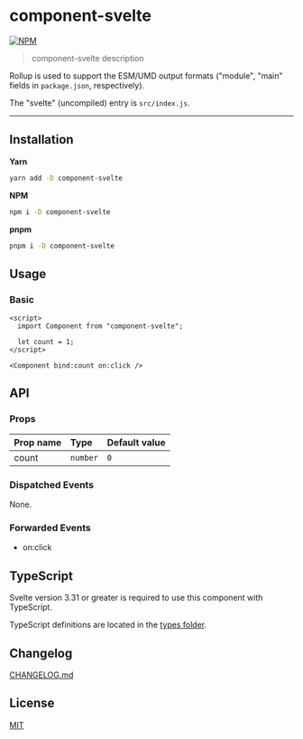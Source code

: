 # component-svelte

[![NPM][npm]][npm-url]

> component-svelte description

<!-- REPO_URL -->

Rollup is used to support the ESM/UMD output formats ("module", "main" fields in `package.json`, respectively).

The "svelte" (uncompiled) entry is `src/index.js`.

---

<!-- TOC -->

## Installation

**Yarn**

```bash
yarn add -D component-svelte
```

**NPM**

```bash
npm i -D component-svelte
```

**pnpm**

```bash
pnpm i -D component-svelte
```

## Usage

### Basic

```svelte
<script>
  import Component from "component-svelte";

  let count = 1;
</script>

<Component bind:count on:click />
```

## API

### Props

| Prop name | Type     | Default value |
| :-------- | :------- | :------------ |
| count     | `number` | `0`           |

### Dispatched Events

None.

### Forwarded Events

- on:click

## TypeScript

Svelte version 3.31 or greater is required to use this component with TypeScript.

TypeScript definitions are located in the [types folder](types/).

## Changelog

[CHANGELOG.md](CHANGELOG.md)

## License

[MIT](LICENSE)

[npm]: https://img.shields.io/npm/v/component-svelte.svg?style=for-the-badge&color=%23ff3e00
[npm-url]: https://npmjs.com/package/component-svelte
